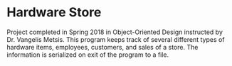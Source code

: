 # Hardware Store
Project completed in Spring 2018 in Object-Oriented Design instructed by Dr. Vangelis Metsis.
This program keeps track of several different types of hardware items, employees, customers, and sales of a store.
The information is serialized on exit of the program to a file.
